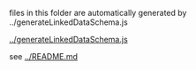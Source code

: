 files in this folder are automatically generated by 
../generateLinkedDataSchema.js

[../generateLinkedDataSchema.js](../generateLinkedDataSchema.js)


see [../README.md](../README.md)


